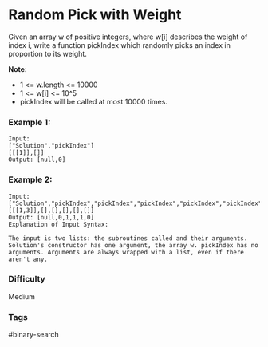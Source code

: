 # Random Pick with Weight

Given an array w of positive integers, where w[i] describes the weight of index i, write a function pickIndex which randomly picks an index in proportion to its weight.

**Note:**

- 1 <= w.length <= 10000
- 1 <= w[i] <= 10^5
- pickIndex will be called at most 10000 times.

### Example 1:

```
Input:
["Solution","pickIndex"]
[[[1]],[]]
Output: [null,0]
```

### Example 2:

```
Input:
["Solution","pickIndex","pickIndex","pickIndex","pickIndex","pickIndex"]
[[[1,3]],[],[],[],[],[]]
Output: [null,0,1,1,1,0]
Explanation of Input Syntax:

The input is two lists: the subroutines called and their arguments. Solution's constructor has one argument, the array w. pickIndex has no arguments. Arguments are always wrapped with a list, even if there aren't any.
```

### Difficulty

Medium

### Tags

#binary-search
